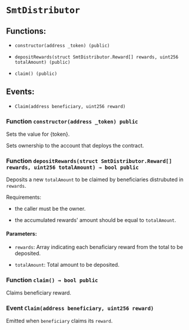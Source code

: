 # `SmtDistributor`

## Functions:

- `constructor(address _token) (public)`

- `depositRewards(struct SmtDistributor.Reward[] rewards, uint256 totalAmount) (public)`

- `claim() (public)`

## Events:

- `Claim(address beneficiary, uint256 reward)`

### Function `constructor(address _token) public`

Sets the value for {token}.

Sets ownership to the account that deploys the contract.

### Function `depositRewards(struct SmtDistributor.Reward[] rewards, uint256 totalAmount) → bool public`

Deposits a new `totalAmount` to be claimed by beneficiaries distrubuted in `rewards`.

Requirements:

- the caller must be the owner.

- the accumulated rewards' amount should be equal to `totalAmount`.

#### Parameters:

- `rewards`: Array indicating each benaficiary reward from the total to be deposited.

- `totalAmount`: Total amount to be deposited.

### Function `claim() → bool public`

Claims beneficiary reward.

### Event `Claim(address beneficiary, uint256 reward)`

Emitted when `beneficiary` claims its `reward`.
